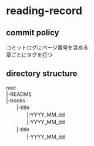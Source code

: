 # reading-record

## commit policy
コミットログにページ番号を含める  
章ごとにタグを打つ 

## directory structure
root  
|-README  
|-books  
　　|-title  
　　　　|-YYYY_MM_dd  
　　　　|-YYYY_MM_dd  
　　|-title  
　　　　|-YYYY_MM_dd  
  
 
